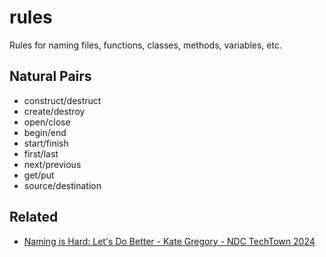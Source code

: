 # rules

Rules for naming files, functions, classes, methods, variables, etc.

## Natural Pairs

- construct/destruct
- create/destroy
- open/close
- begin/end
- start/finish
- first/last
- next/previous
- get/put
- source/destination

## Related

- [Naming is Hard: Let's Do Better - Kate Gregory - NDC TechTown 2024](https://youtu.be/aiy5TrU-Hwc?si=ns7DAQ2sXZcV7mj9&t=1179)
